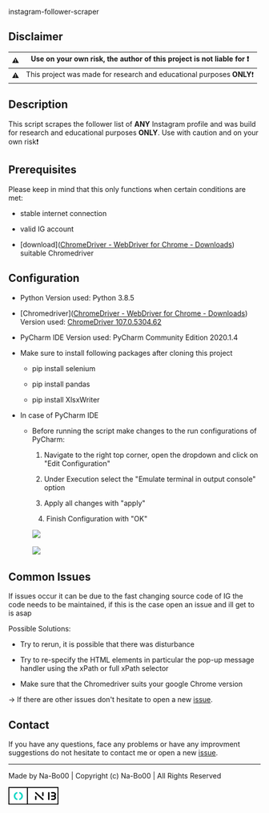 instagram-follower-scraper

## Disclaimer

| :warning: | Use on your own risk, the author of this project is not liable for :exclamation: |
| --- | --- |
| :warning: | This project was made for research and educational purposes **ONLY**:exclamation: |

## Description

This script scrapes the follower list of **ANY** Instagram profile and was build for research and educational purposes **ONLY**. Use with caution and on your own risk:exclamation:

## Prerequisites

Please keep in mind that this only functions when certain conditions are met:

- stable internet connection
  
- valid IG account
  
- [download]([ChromeDriver - WebDriver for Chrome - Downloads](https://chromedriver.chromium.org/downloads)) suitable Chromedriver
  

## Configuration

- Python Version used: Python 3.8.5
  
- [Chromedriver]([ChromeDriver - WebDriver for Chrome - Downloads](https://chromedriver.chromium.org/downloads)) Version used: [ChromeDriver 107.0.5304.62](https://chromedriver.storage.googleapis.com/index.html?path=107.0.5304.62/)
  
- PyCharm IDE Version used: PyCharm Community Edition 2020.1.4
  
- Make sure to install following packages after cloning this project
  
  - pip install selenium
    
  - pip install pandas
    
  - pip install XlsxWriter
    
- In case of PyCharm IDE
  
  - Before running the script make changes to the run configurations of PyCharm:
    
    1. Navigate to the right top corner, open the dropdown and click on "Edit Configuration"
      
    2. Under Execution select the "Emulate terminal in output console" option
      
    3. Apply all changes with "apply"
      
    
       4. Finish Configuration with "OK"
    
    ![](file://C:\Users\nareg\AppData\Roaming\marktext\images\2022-11-23-11-00-36-image.png?msec=1669197636599)
    
    ![](file://C:\Users\nareg\AppData\Roaming\marktext\images\2022-11-23-10-59-00-image.png?msec=1669197540456)
    

## Common Issues

If issues occur it can be due to the fast changing source code of IG the code needs to be maintained, if this is the case open an issue and ill get to is asap

Possible Solutions:

- Try to rerun, it is possible that there was disturbance
  
- Try to re-specify the HTML elements in particular the pop-up message handler using the xPath or full xPath selector
  
- Make sure that the Chromedriver suits your google Chrome version
  

&rarr; If there are other issues don't hesitate to open a new [issue](https://github.com/Na-Bo00/instagram-follower-scraper/issues/new).

## Contact

If you have any questions, face any problems or have any improvment suggestions do not hesitate to contact me or open a new [issue](https://github.com/Na-Bo00/instagram-follower-scraper/issues/new).

---

Made by Na-Bo00 | Copyright (c) Na-Bo00 | All Rights Reserved

<div><img alt="Na-Bo00-Logo.jpg" src="https://github.com/Na-Bo00/monitor_log_Web-Server/blob/main/Na-Bo00-Logo.jpg" width="100" height="35" /></div>
